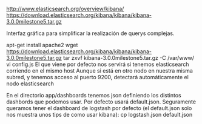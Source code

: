 http://www.elasticsearch.org/overview/kibana/
https://download.elasticsearch.org/kibana/kibana/kibana-3.0.0milestone5.tar.gz

Interfaz gráfica para simplificar la realización de querys complejas.

apt-get install apache2
wget https://download.elasticsearch.org/kibana/kibana/kibana-3.0.0milestone5.tar.gz
tar zxvf kibana-3.0.0milestone5.tar.gz -C /var/www/
vi config.js
  El que viene por defecto nos servirá si tenemos elasticsearch corriendo en el mismo host
  Aunque si está en otro nodo en nuestra misma subred, y tenemos acceso al puerto 9200, detectará automáticamente el nodo elasticsearch

En el directorio app/dashboards tenemos json definiendo los distintos dashbords que podemos usar.
Por defecto usará default.json.
Seguramente queramos tener el dashboard de logstash por defecto (el default.json solo nos muestra unos tips de como usar kibana):
  cp logstash.json default.json
